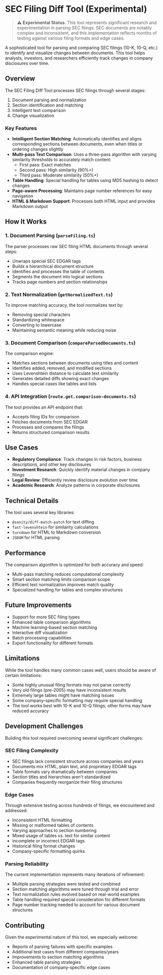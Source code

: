 # SEC Filing Diff Tool (Experimental)

> ⚠️ **Experimental Status**: This tool represents significant research and experimentation in parsing SEC filings. SEC documents are notably complex and inconsistent, and this implementation reflects months of testing against various filing formats and edge cases.

A sophisticated tool for parsing and comparing SEC filings (10-K, 10-Q, etc.) to identify and visualize changes between documents. This tool helps analysts, investors, and researchers efficiently track changes in company disclosures over time.

## Overview

The SEC Filing Diff Tool processes SEC filings through several stages:
1. Document parsing and normalization
2. Section identification and matching
3. Intelligent text comparison
4. Change visualization

### Key Features

- **Intelligent Section Matching**: Automatically identifies and aligns corresponding sections between documents, even when titles or ordering changes slightly
- **Multi-pass Text Comparison**: Uses a three-pass algorithm with varying similarity thresholds to accurately match content:
  - First pass: Exact matches
  - Second pass: High similarity (90%+)
  - Third pass: Moderate similarity (50%+)
- **Table Handling**: Special handling for tables using MD5 hashing to detect changes
- **Page-aware Processing**: Maintains page number references for easy navigation
- **HTML & Markdown Support**: Processes both HTML input and provides Markdown output

## How It Works

### 1. Document Parsing (`parseFiling.ts`)

The parser processes raw SEC filing HTML documents through several steps:
- Unwraps special SEC EDGAR tags
- Builds a hierarchical document structure
- Identifies and processes the table of contents
- Segments the document into logical sections
- Tracks page numbers and section relationships

### 2. Text Normalization (`getNormalizedText.ts`)

To improve matching accuracy, the tool normalizes text by:
- Removing special characters
- Standardizing whitespace
- Converting to lowercase
- Maintaining semantic meaning while reducing noise

### 3. Document Comparison (`compareParsedDocuments.ts`)

The comparison engine:
- Matches sections between documents using titles and content
- Identifies added, removed, and modified sections
- Uses Levenshtein distance to calculate text similarity
- Generates detailed diffs showing exact changes
- Handles special cases like tables and lists

### 4. API Integration (`route.get.comparison-documents.ts`)

The tool provides an API endpoint that:
- Accepts filing IDs for comparison
- Fetches documents from SEC EDGAR
- Processes and compares the filings
- Returns structured comparison results

## Use Cases

- **Regulatory Compliance**: Track changes in risk factors, business descriptions, and other key disclosures
- **Investment Research**: Quickly identify material changes in company filings
- **Legal Review**: Efficiently review disclosure evolution over time
- **Academic Research**: Analyze patterns in corporate disclosures

## Technical Details

The tool uses several key libraries:
- `@sanity/diff-match-patch` for text diffing
- `fast-levenshtein` for similarity calculations
- `turndown` for HTML to Markdown conversion
- `JSDOM` for HTML parsing

## Performance

The comparison algorithm is optimized for both accuracy and speed:
- Multi-pass matching reduces computational complexity
- Smart section matching limits comparison scope
- Efficient text normalization improves match quality
- Specialized handling for tables and complex structures

## Future Improvements

- Support for more SEC filing types
- Enhanced table comparison algorithms
- Machine learning-based section matching
- Interactive diff visualization
- Batch processing capabilities
- Export functionality for different formats

## Limitations

While the tool handles many common cases well, users should be aware of certain limitations:

- Some highly unusual filing formats may not parse correctly
- Very old filings (pre-2005) may have inconsistent results
- Extremely large tables might have matching issues
- Some company-specific formatting may require special handling
- The tool works best with 10-K and 10-Q filings; other forms may have reduced accuracy

## Development Challenges

Building this tool required overcoming several significant challenges:

### SEC Filing Complexity
- SEC filings lack consistent structure across companies and years
- Documents mix HTML, plain text, and proprietary EDGAR tags
- Table formats vary dramatically between companies
- Section titles and hierarchies aren't standardized
- Companies frequently reorganize their filing structures

### Edge Cases
Through extensive testing across hundreds of filings, we encountered and addressed:
- Inconsistent HTML formatting
- Missing or malformed tables of contents
- Varying approaches to section numbering
- Mixed usage of tables vs. text for similar content
- Incomplete or incorrect EDGAR tags
- Historical filing format changes
- Company-specific formatting quirks

### Parsing Reliability
The current implementation represents many iterations of refinement:
- Multiple parsing strategies were tested and combined
- Section matching algorithms were tuned through trial and error
- Text normalization rules evolved based on real-world examples
- Table handling required special consideration for different formats
- Page number tracking needed to account for various document structures

## Contributing

Given the experimental nature of this tool, we especially welcome:
- Reports of parsing failures with specific examples
- Additional test cases from different companies/years
- Improvements to section matching algorithms
- Enhanced table parsing strategies
- Documentation of company-specific edge cases
